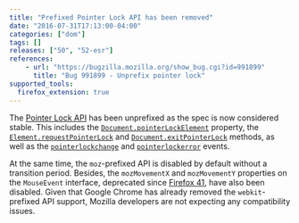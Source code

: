 ```yaml
---
title: "Prefixed Pointer Lock API has been removed"
date: "2016-07-31T17:13:00-04:00"
categories: ["dom"]
tags: []
releases: ["50", "52-esr"]
references:
    - url: "https://bugzilla.mozilla.org/show_bug.cgi?id=991899"
      title: "Bug 991899 - Unprefix pointer lock"
supported_tools:
  firefox_extension: true
---
```

The [Pointer Lock API](https://developer.mozilla.org/docs/Web/API/Pointer_Lock_API) has been unprefixed as the spec is now considered stable. This includes the [`Document.pointerLockElement`](https://developer.mozilla.org/docs/Web/API/Document/pointerLockElement) property, the [`Element.requestPointerLock`](https://developer.mozilla.org/docs/Web/API/Element/requestPointerLock) and [`Document.exitPointerLock`](https://developer.mozilla.org/docs/Web/API/Document/exitPointerLock) methods, as well as the [`pointerlockchange`](https://developer.mozilla.org/docs/Web/Events/pointerlockchange) and [`pointerlockerror`](https://developer.mozilla.org/docs/Web/Events/pointerlockerror) events.

At the same time, the `moz`-prefixed API is disabled by default without a transition period. Besides, the `mozMovementX` and `mozMovementY` properties on the `MouseEvent` interface, deprecated since [Firefox 41](https://www.fxsitecompat.dev/en-CA/docs/2015/mouseevent-movementxy-have-been-unprefixed/), have also been disabled. Given that Google Chrome has already removed the `webkit`-prefixed API support, Mozilla developers are not expecting any compatibility issues.
